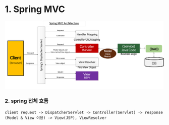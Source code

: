 # 1. Spring MVC

![spring_mvc_architecture](./springmvc-architecture.png)

### 2. spring 전체 흐름
`client request -> DispatcherServlet -> Controller(Servlet) -> response (Model & View 이용) -> View(JSP), ViewResolver`
